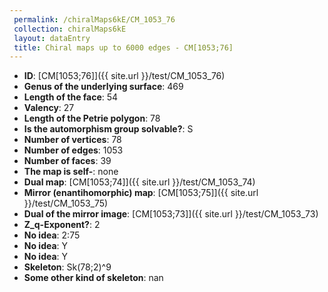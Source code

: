 ```yaml
--- 
 permalink: /chiralMaps6kE/CM_1053_76 
 collection: chiralMaps6kE
 layout: dataEntry
 title: Chiral maps up to 6000 edges - CM[1053;76]
---
```


- **ID**: [CM[1053;76]]({{ site.url }}/test/CM_1053_76)
- **Genus of the underlying surface**: 469
- **Length of the face**: 54
- **Valency**: 27
- **Length of the Petrie polygon**: 78
- **Is the automorphism group solvable?**: S
- **Number of vertices**: 78
- **Number of edges**: 1053
- **Number of faces**: 39
- **The map is self-**: none
- **Dual map**: [CM[1053;74]]({{ site.url }}/test/CM_1053_74)
- **Mirror (enantihomorphic) map**: [CM[1053;75]]({{ site.url }}/test/CM_1053_75)
- **Dual of the mirror image**: [CM[1053;73]]({{ site.url }}/test/CM_1053_73)
- **Z_q-Exponent?**: 2
- **No idea**:  2:75
- **No idea**: Y
- **No idea**: Y
- **Skeleton**: Sk(78;2)^9
- **Some other kind of skeleton**: nan
